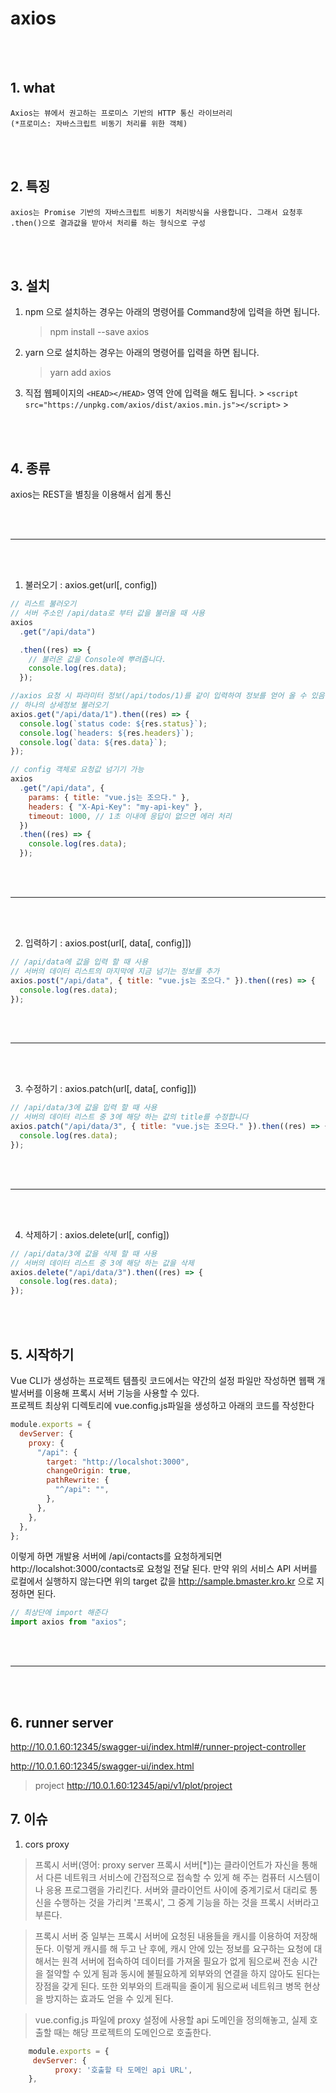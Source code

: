 # axios

<br/><br/>

## 1. what

    Axios는 뷰에서 권고하는 프로미스 기반의 HTTP 통신 라이브러리
    (*프로미스: 자바스크립트 비동기 처리를 위한 객체)

<br/><br/>

## 2. 특징

    axios는 Promise 기반의 자바스크립트 비동기 처리방식을 사용합니다. 그래서 요청후 .then()으로 결과값을 받아서 처리를 하는 형식으로 구성

<br/><br/>

## 3. 설치

1. npm 으로 설치하는 경우는 아래의 명령어를 Command창에 입력을 하면 됩니다.
   > npm install --save axios
2. yarn 으로 설치하는 경우는 아래의 명령어를 입력을 하면 됩니다.
   > yarn add axios
3. 직접 웹페이지의 `<HEAD></HEAD>` 영역 안에 입력을 해도 됩니다. > `<script src="https://unpkg.com/axios/dist/axios.min.js"></script>` >

   <br/><br/>

## 4. 종류

axios는 REST을 별칭을 이용해서 쉽게 통신

<br/><br/>

---

<br/><br/>

1. 불러오기 : axios.get(url[, config])

```js
// 리스트 불러오기
// 서버 주소인 /api/data로 부터 값을 불러올 때 사용
axios
  .get("/api/data")

  .then((res) => {
    // 불러온 값을 Console에 뿌려줍니다.
    console.log(res.data);
  });

//axios 요청 시 파라미터 정보(/api/todos/1)를 같이 입력하여 정보를 얻어 올 수 있음
// 하나의 상세정보 불러오기
axios.get("/api/data/1").then((res) => {
  console.log(`status code: ${res.status}`);
  console.log(`headers: ${res.headers}`);
  console.log(`data: ${res.data}`);
});

// config 객체로 요청값 넘기기 가능
axios
  .get("/api/data", {
    params: { title: "vue.js는 조으다." },
    headers: { "X-Api-Key": "my-api-key" },
    timeout: 1000, // 1초 이내에 응답이 없으면 에러 처리
  })
  .then((res) => {
    console.log(res.data);
  });
```

<br/><br/>

---

<br/><br/>

2. 입력하기 : axios.post(url[, data[, config]])

```js
// /api/data에 값을 입력 할 때 사용
// 서버의 데이터 리스트의 마지막에 지금 넘기는 정보를 추가
axios.post("/api/data", { title: "vue.js는 조으다." }).then((res) => {
  console.log(res.data);
});
```

<br/><br/>

---

<br/><br/>

3. 수정하기 : axios.patch(url[, data[, config]])

```js
// /api/data/3에 값을 입력 할 때 사용
// 서버의 데이터 리스트 중 3에 해당 하는 값의 title를 수정합니다
axios.patch("/api/data/3", { title: "vue.js는 조으다." }).then((res) => {
  console.log(res.data);
});
```

<br/><br/>

---

<br/><br/>

4. 삭제하기 : axios.delete(url[, config])

```js
// /api/data/3에 값을 삭제 할 때 사용
// 서버의 데이터 리스트 중 3에 해당 하는 값을 삭제
axios.delete("/api/data/3").then((res) => {
  console.log(res.data);
});
```

<br/><br/>

## 5. 시작하기

Vue CLI가 생성하는 프로젝트 템플릿 코드에서는 약간의 설정 파일만 작성하면 웹팩 개발서버를 이용해 프록시 서버 기능을 사용할 수 있다.  
프로젝트 최상위 디렉토리에 vue.config.js파일을 생성하고 아래의 코드를 작성한다

```js
module.exports = {
  devServer: {
    proxy: {
      "/api": {
        target: "http://localshot:3000",
        changeOrigin: true,
        pathRewrite: {
          "^/api": "",
        },
      },
    },
  },
};
```

이렇게 하면 개발용 서버에 /api/contacts를 요청하게되면 http://localshot:3000/contacts로 요청일 전달 된다. 만약 위의 서비스 API 서버를 로컬에서 실행하지 않는다면 위의 target 값을 http://sample.bmaster.kro.kr 으로 지정하면 된다.

```js
// 최상단에 import 해준다
import axios from "axios";
```

<br/><br/>

---

<br/><br/>

## 6. runner server

http://10.0.1.60:12345/swagger-ui/index.html#/runner-project-controller

http://10.0.1.60:12345/swagger-ui/index.html

> project
> http://10.0.1.60:12345/api/v1/plot/project

## 7. 이슈

1. cors proxy

> 프록시 서버(영어: proxy server 프록시 서버[*])는 클라이언트가 자신을 통해서 다른 네트워크 서비스에 간접적으로 접속할 수 있게 해 주는 컴퓨터 시스템이나 응용 프로그램을 가리킨다. 서버와 클라이언트 사이에 중계기로서 대리로 통신을 수행하는 것을 가리켜 '프록시', 그 중계 기능을 하는 것을 프록시 서버라고 부른다.

> 프록시 서버 중 일부는 프록시 서버에 요청된 내용들을 캐시를 이용하여 저장해 둔다. 이렇게 캐시를 해 두고 난 후에, 캐시 안에 있는 정보를 요구하는 요청에 대해서는 원격 서버에 접속하여 데이터를 가져올 필요가 없게 됨으로써 전송 시간을 절약할 수 있게 됨과 동시에 불필요하게 외부와의 연결을 하지 않아도 된다는 장점을 갖게 된다. 또한 외부와의 트래픽을 줄이게 됨으로써 네트워크 병목 현상을 방지하는 효과도 얻을 수 있게 된다.

> vue.config.js 파일에 proxy 설정에 사용할 api 도메인을 정의해놓고, 실제 호출할 때는 해당 프로젝트의 도메인으로 호출한다.

```js
    module.exports = {
     devServer: {
          proxy: '호출할 타 도메인 api URL',
    },
```
